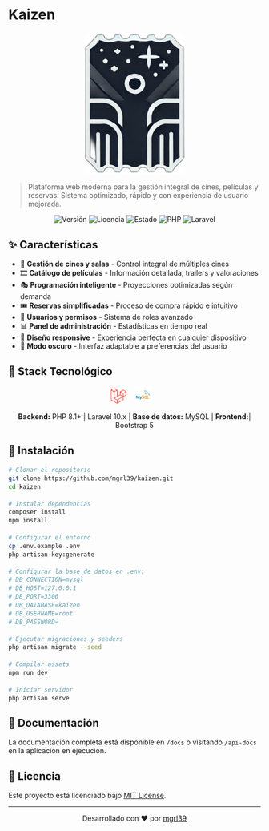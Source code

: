 # Kaizen

<p align="center">
  <img src="public/assets/images/logo.png" width="200" alt="Kaizen">
</p>

> Plataforma web moderna para la gestión integral de cines, películas y reservas. Sistema optimizado, rápido y con experiencia de usuario mejorada.

<p align="center">
  <img src="https://img.shields.io/badge/version-1.1.0-blue" alt="Versión">
  <img src="https://img.shields.io/badge/licencia-MIT-green" alt="Licencia">
  <img src="https://img.shields.io/badge/estado-en%20desarrollo-orange" alt="Estado">
  <img src="https://img.shields.io/badge/PHP-8.1+-8892BF" alt="PHP">
  <img src="https://img.shields.io/badge/Laravel-10.x-FF2D20" alt="Laravel">
</p>

## ✨ Características

- 🏢 **Gestión de cines y salas** - Control integral de múltiples cines
- 🎞️ **Catálogo de películas** - Información detallada, trailers y valoraciones
- 🎭 **Programación inteligente** - Proyecciones optimizadas según demanda
- 🎟️ **Reservas simplificadas** - Proceso de compra rápido e intuitivo
- 👥 **Usuarios y permisos** - Sistema de roles avanzado
- 📊 **Panel de administración** - Estadísticas en tiempo real
- 📱 **Diseño responsive** - Experiencia perfecta en cualquier dispositivo
- 🌙 **Modo oscuro** - Interfaz adaptable a preferencias del usuario

## 🔧 Stack Tecnológico

<p align="center">
  <img src="public/assets/images/laravel.png" width="6%" alt="Laravel">&nbsp;&nbsp;&nbsp;
  <img src="public/assets/images/mysql.png" width="7%" alt="MySQL">&nbsp;&nbsp;&nbsp;
</p>

<p align="center">
  <b>Backend:</b> PHP 8.1+ | Laravel 10.x | <b>Base de datos:</b> MySQL | <b>Frontend:</b>| Bootstrap 5
</p>

## 🚀 Instalación

```bash
# Clonar el repositorio
git clone https://github.com/mgrl39/kaizen.git
cd kaizen

# Instalar dependencias
composer install
npm install

# Configurar el entorno
cp .env.example .env
php artisan key:generate

# Configurar la base de datos en .env:
# DB_CONNECTION=mysql
# DB_HOST=127.0.0.1
# DB_PORT=3306
# DB_DATABASE=kaizen
# DB_USERNAME=root
# DB_PASSWORD=

# Ejecutar migraciones y seeders
php artisan migrate --seed

# Compilar assets
npm run dev

# Iniciar servidor
php artisan serve
```

## 📝 Documentación

La documentación completa está disponible en `/docs` o visitando `/api-docs` en la aplicación en ejecución.

## 📄 Licencia

Este proyecto está licenciado bajo [MIT License](LICENSE).

---

<p align="center">
  Desarrollado con ❤️ por <a href="https://github.com/mgrl39">mgrl39</a>
</p>
